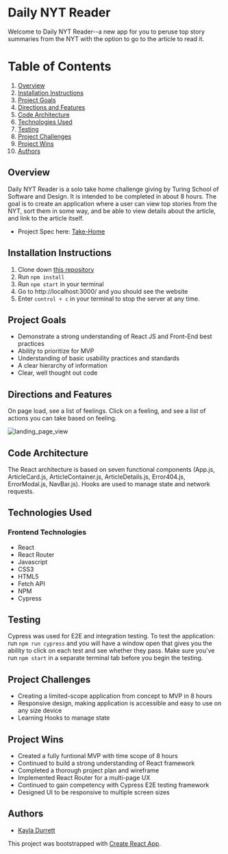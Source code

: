 # Daily NYT Reader

Welcome to Daily NYT Reader--a new app for you to peruse top story summaries from the NYT with the option to go to the article to read it. 


# Table of Contents

1. [Overview](#overview)
2. [Installation Instructions](#installationInstructions)
3. [Project Goals](#projectGoals)
4. [Directions and Features](#directions)
5. [Code Architecture](#codeArchitecture)
6. [Technologies Used](#techUsed)
7. [Testing](#testing)
8. [Project Challenges](#projectChallenges)
9. [Project Wins](#projectWins)
10. [Authors](#authors)

## Overview <a name="overview"></a>

Daily NYT Reader is a solo take home challenge giving by Turing School of Software and Design. It is intended to be completed in about 8 hours. The goal is to create an application where a user can view top stories from the NYT, sort them in some way, and be able to view details about the article, and link to the article itself. 

- Project Spec here: [Take-Home](https://mod4.turing.edu/projects/take_home/take_home_fe)


## Installation Instructions <a name="installationInstructions"></a>

1. Clone down [this repository](https://github.com/krdurrett/Daily_NYT_Reader)
2. Run `npm install`
3. Run `npm start` in your terminal
4. Go to http://localhost:3000/ and you should see the website
5. Enter `control + c` in your terminal to stop the server at any time.

## Project Goals <a name="projectGoals"></a>

- Demonstrate a strong understanding of React JS and Front-End best practices
- Ability to prioritize for MVP
- Understanding of basic usability practices and standards
- A clear hierarchy of information
- Clear, well thought out code

## Directions and Features <a name="directions"></a>

On page load, see a list of feelings. Click on a feeling, and see a list of actions you can take based on feeling. 

![landing_page_view](https://media.giphy.com/media/nhkpHvRK8D4mEdsBLR/giphy.gif)

## Code Architecture <a name="codeArchitecture"></a>

The React architecture is based on seven functional components (App.js, ArticleCard.js, ArticleContainer.js, ArticleDetails.js, Error404.js, ErrorModal.js, NavBar.js). Hooks are used to manage state and network requests.

## Technologies Used <a name="techUsed"></a>

### Frontend Technologies
- React
- React Router
- Javascript
- CSS3
- HTML5
- Fetch API
- NPM
- Cypress

## Testing <a name="testing"></a>

Cypress was used for E2E and integration testing. To test the application: run `npm run cypress` and you will have a window open that gives you the ability to click on each test and see whether they pass. Make sure you've run `npm start` in a separate terminal tab before you begin the testing. 


## Project Challenges <a name="projectChallenges"></a>

- Creating a limited-scope application from concept to MVP in 8 hours
- Responsive design, making application is accessible and easy to use on any size device
- Learning Hooks to manage state


## Project Wins <a name="projectWins"></a>

- Created a fully funtional MVP with time scope of 8 hours
- Continued to build a strong understanding of React framework 
- Completed a thorough project plan and wireframe
- Implemented React Router for a multi-page UX
- Continued to gain competency with Cypress E2E testing framework
- Designed UI to be responsive to multiple screen sizes

## Authors

- [Kayla Durrett](https://github.com/krdurrett)

This project was bootstrapped with [Create React App](https://github.com/facebook/create-react-app).
